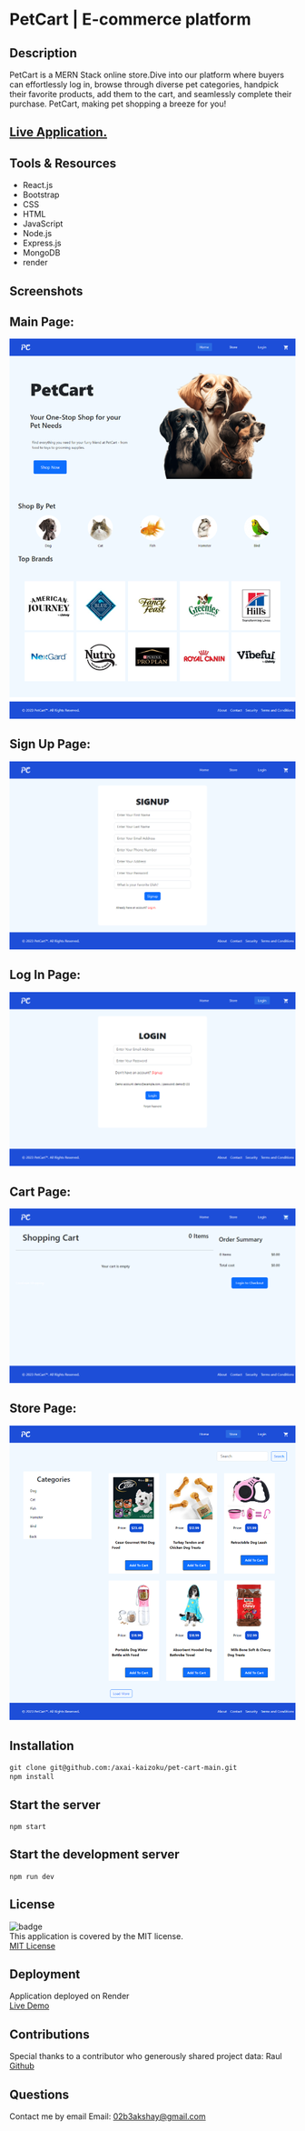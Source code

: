 # PetCart | E-commerce platform

## Description

PetCart is a MERN Stack online store.Dive into our platform where buyers can effortlessly log in, browse through diverse pet categories, handpick their favorite products, add them to the cart, and seamlessly complete their purchase. PetCart, making pet shopping a breeze for you!

## [Live Application.](https://petcart-y1o1.onrender.com//)

## Tools & Resources

- React.js
- Bootstrap
- CSS
- HTML
- JavaScript
- Node.js
- Express.js
- MongoDB
- render

## Screenshots

## Main Page:

![screenshot](/main.png)

## Sign Up Page:

![screenshot](/signup.png)

## Log In Page:

![screenshot](/login.png)

## Cart Page:

![screenshot](/cart.png)

## Store Page:

![screenshot](/store.png)

## Installation

```
git clone git@github.com:/axai-kaizoku/pet-cart-main.git
npm install
```

## Start the server

```
npm start
```

## Start the development server

```
npm run dev
```

## License

![badge](https://img.shields.io/badge/license-MIT-brightgreen)  
This application is covered by the MIT license.  
[MIT License](https://opensource.org/licenses/MIT)

## Deployment

Application deployed on Render  
[Live Demo](https://petcart-y1o1.onrender.com)

## Contributions

Special thanks to a contributor who generously shared project data:
Raul [Github](https://github.com/jimenezraul)

## Questions

Contact me by email
Email: [02b3akshay@gmail.com](mailto:02b3akshay@gmail.com)
